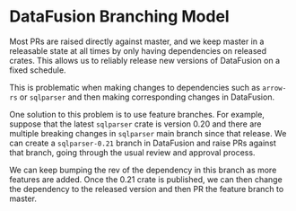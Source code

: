 <!---
  Licensed to the Apache Software Foundation (ASF) under one
  or more contributor license agreements.  See the NOTICE file
  distributed with this work for additional information
  regarding copyright ownership.  The ASF licenses this file
  to you under the Apache License, Version 2.0 (the
  "License"); you may not use this file except in compliance
  with the License.  You may obtain a copy of the License at

    http://www.apache.org/licenses/LICENSE-2.0

  Unless required by applicable law or agreed to in writing,
  software distributed under the License is distributed on an
  "AS IS" BASIS, WITHOUT WARRANTIES OR CONDITIONS OF ANY
  KIND, either express or implied.  See the License for the
  specific language governing permissions and limitations
  under the License.
-->

# DataFusion Branching Model

Most PRs are raised directly against master, and we keep master in a releasable state at all times by
only having dependencies on released crates. This allows us to reliably release new versions of DataFusion
on a fixed schedule.

This is problematic when making changes to dependencies such as `arrow-rs` or `sqlparser` and then making
corresponding changes in DataFusion.

One solution to this problem is to use feature branches. For example, suppose that the latest `sqlparser` crate is
version 0.20 and there are multiple breaking changes in `sqlparser` main branch since that release. We can create
a `sqlparser-0.21` branch in DataFusion and raise PRs against that branch, going through the usual review and
approval process.

We can keep bumping the rev of the dependency in this branch as more features are added. Once the 0.21 crate is
published, we can then change the dependency to the released version and then PR the feature branch to master.
